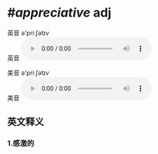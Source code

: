 # ***\#appreciative*** adj
英音 ə'priːʃətɪv  
英音
<audio src="./media/appreciative1_AAC.aac" controls="controls"></audio>

美音 ə'priːʃətɪv  
美音
<audio src="./media/appreciative1_AAC.aac" controls="controls"></audio>



  

英文释义
---
### 1.**感激的**  


